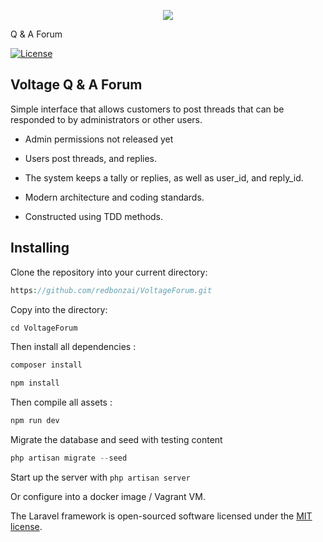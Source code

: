 <p align="center"><img src="https://2e64oz2sjk733hqp882l9xbo-wpengine.netdna-ssl.com/wp-content/uploads/2018/01/voltage_red_logo-1.png"></p>
<p>Q & A Forum</p>

<p align="center">

<a href="https://packagist.org/packages/laravel/framework"><img src="https://poser.pugx.org/laravel/framework/license.svg" alt="License"></a>
</p>

## Voltage Q & A Forum

Simple interface that allows customers to post threads that can be responded to by administrators or other users. 
 - Admin permissions not released yet

- Users post threads, and replies.
- The system keeps a tally or replies, as well as user_id, and reply_id.
- Modern architecture and coding standards.
- Constructed using TDD methods.


## Installing

Clone the repository into your current directory: 

```php
https://github.com/redbonzai/VoltageForum.git
```

Copy into the directory: 
```php
cd VoltageForum
```

Then install all dependencies : 

```php
composer install 

npm install
```

Then compile all assets : 

```php
npm run dev 
```
Migrate the database and seed with testing content
```php
php artisan migrate --seed
```

Start up the server with `php artisan server`

Or configure into a docker image / Vagrant VM.



The Laravel framework is open-sourced software licensed under the [MIT license](https://opensource.org/licenses/MIT).

